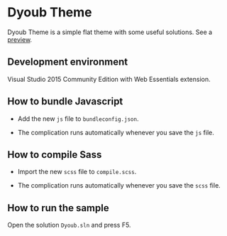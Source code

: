 # Dyoub Theme

Dyoub Theme is a simple flat theme with some useful solutions.
See a [preview](https://github.com/dyoub/theme/blob/master/sample/img/preview.png).

## Development environment

Visual Studio 2015 Community Edition with Web Essentials extension.

## How to bundle Javascript

- Add the new `js` file to `bundleconfig.json`.

- The complication runs automatically whenever you save the `js` file.

## How to compile Sass

- Import the new `scss` file to `compile.scss`.

- The complication runs automatically whenever you save the `scss` file.

## How to run the sample

Open the solution `Dyoub.sln` and press F5.
